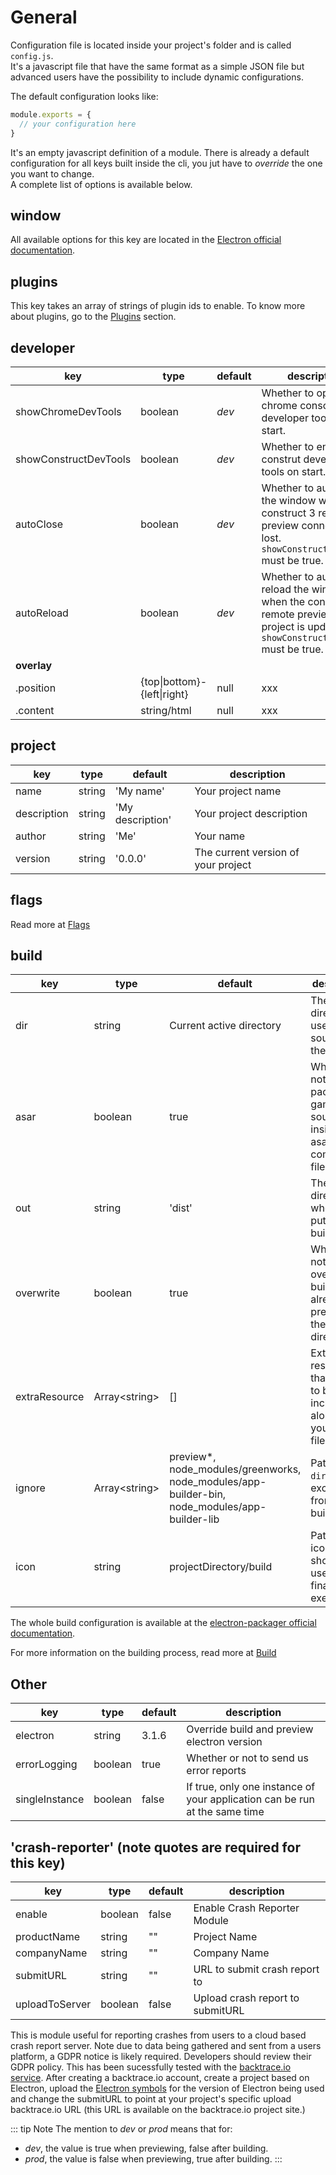 # General

Configuration file is located inside your project's folder and is called `config.js`.\
It's a javascript file that have the same format as a simple JSON file but advanced users have the possibility to include dynamic configurations.

The default configuration looks like:

```js
module.exports = {
  // your configuration here
}
```

It's an empty javascript definition of a module. There is already a default configuration for all keys built inside the cli, you jut have to *override* the one you want to change. \
A complete list of options is available below.

## window

All available options for this key are located in the [Electron official documentation](https://electronjs.org/docs/api/browser-window#new-browserwindowoptions).

## plugins
This key takes an array of strings of plugin ids to enable. To know more about plugins, go to the [Plugins](/plugins/using-plugins) section.


## developer
| key | type | default | description|
|-----|------|---------|------------|
| showChromeDevTools | boolean | *dev* | Whether to open the chrome console developer tools on start.
| showConstructDevTools | boolean | *dev* | Whether to enable the construt developer tools on start.
| autoClose | boolean | *dev* | Whether to auto close the window when the construct 3 remote preview connection is lost. `showConstructDevTools` must be true.
| autoReload | boolean | *dev* | Whether to auto reload the window when the construct 3 remote preview project is updated. `showConstructDevTools` must be true.
| __**overlay**__ | | | |
| .position | {top\|bottom}-{left\|right} | null | xxx |
| .content | string/html | null | xxx |


## project
| key | type | default | description|
|-----|------|---------|------------|
| name | string | 'My name' | Your project name |
| description | string | 'My description' | Your project description |
| author | string | 'Me' | Your name |
| version | string | '0.0.0' | The current version of your project |

## flags
Read more at [Flags](/configuration/flags)

## build
| key | type | default | description|
|-----|------|---------|------------|
| dir | string | Current active directory | The directory to use as source for the build |
| asar | boolean | true | Whether or not packaging game sources inside an asar compressed file |
| out | string | 'dist' | The directory where to put your builds |
| overwrite | boolean | true | Whether or not to override builds already present in the `out` directory |
| extraResource | Array\<string\> | [] | Extra resources that needs to be included alongside your game files |
| ignore | Array\<string\> | preview*, node_modules\/greenworks, node_modules\/app-builder-bin, node_modules\/app-builder-lib | Path from `dir` to be excluded from the build |
| icon | string | projectDirectory/build | Path to the icon that should be used for the final executable

The whole build configuration is available at the [electron-packager official documentation](https://github.com/electron-userland/electron-packager/blob/master/docs/api.md).

For more information on the building process, read more at [Build](/build/)
  
## Other
| key | type | default | description|
|-----|------|---------|------------|
| electron | string | 3.1.6 | Override build and preview electron version
| errorLogging | boolean | true | Whether or not to send us error reports
| singleInstance | boolean | false | If true, only one instance of your application can be run at the same time

## 'crash-reporter' (note quotes are required for this key)
| key | type | default | description|
|-----|------|---------|------------|
| enable | boolean | false | Enable Crash Reporter Module
| productName | string | "" | Project Name
| companyName | string | "" | Company Name
| submitURL | string | "" | URL to submit crash report to
| uploadToServer | boolean | false | Upload crash report to submitURL

This is module useful for reporting crashes from users to a cloud based crash report server. Note due to data being gathered and sent from a users platform, a GDPR notice is likely required. Developers should review their GDPR policy. This has been sucessfully tested with the [backtrace.io service](https://backtrace.io). After creating a backtrace.io account, create a project based on Electron, upload the [Electron symbols](https://github.com/electron/electron/releases) for the version of Electron being used and change the submitURL to point at your project's specific upload backtrace.io URL (this URL is available on the backtrace.io project site.)


::: tip Note
The mention to *dev* or *prod* means that for:
- *dev*, the value is true when previewing, false after building.
- *prod*, the value is false when previewing, true after building.
:::
